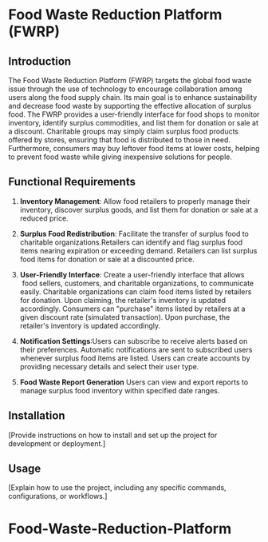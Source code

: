 # Food Waste Reduction Platform (FWRP)

## Introduction
The Food Waste Reduction Platform (FWRP) targets the global food waste issue through the use of technology to encourage collaboration among users along the food supply chain. Its main goal is to enhance sustainability and decrease food waste by supporting the effective allocation of surplus food. The FWRP provides a user-friendly interface for food shops to monitor inventory, identify surplus commodities, and list them for donation or sale at a discount. Charitable groups may simply claim surplus food products offered by stores, ensuring that food is distributed to those in need. Furthermore, consumers may buy leftover food items at lower costs, helping to prevent food waste while giving inexpensive solutions for people.


## Functional Requirements
1. **Inventory Management**: Allow food retailers to properly manage their inventory, discover surplus goods, and list them for donation or sale at a reduced price.
2. **Surplus Food Redistribution**: Facilitate the transfer of surplus food to charitable organizations.Retailers can  identify and flag surplus food items nearing expiration or exceeding demand.
Retailers can list surplus food items for donation or sale at a discounted price.
3. **User-Friendly Interface**: Create a user-friendly interface that allows  food sellers, customers, and charitable organizations, to communicate easily. Charitable organizations can claim food items listed by retailers for donation. Upon claiming, the retailer's inventory is updated accordingly. Consumers can "purchase" items listed by retailers at a given discount rate (simulated transaction).
Upon purchase, the retailer's inventory is updated accordingly.
5. **Notification Settings**:Users can subscribe to receive alerts based on their preferences.
Automatic notifications are sent to subscribed users whenever surplus food items are listed.
Users can create accounts by providing necessary details and select their user type.

6. **Food Waste Report Generation** Users can view and export reports to manage surplus food inventory within specified date ranges.

## Installation
[Provide instructions on how to install and set up the project for development or deployment.]

## Usage
[Explain how to use the project, including any specific commands, configurations, or workflows.]


# Food-Waste-Reduction-Platform